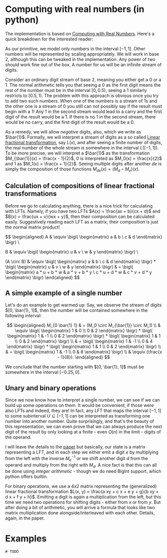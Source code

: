 # Computing with real numbers (in python)

The implementation is based on [Computing with Real Numbers][1]. Here's a quick breakdown for
the interested reader:

As our primitive, we model only numbers in the interval $[-1, 1]$. Other numbers will be represented
by scaling appropriately. We will work in base $2$, although this can be tweaked in the implementation.
Any power of two should work fine out of the box. A number for us will be an infinite stream of digits.

Consider an ordinary digit stream of base $2$, meaning you either get a $0$ or a $1$. The normal arithmetic
tells you that seeing a $0$ as the first digit means the rest of the number must be in the interval $[0, 0.5)$,
seeing a $1$ similarly restricts to $[0.5, 1)$. The problem with this approach is obvious once you try
to add two such numbers. When one of the numbers is a stream of $1$s and the other one is a stream of $0$ you
still can not possibly say if the result must begin with a $1$! Any $1$ in the second stream would lead to
a carry and the first digit of the result would be a $1$. If there is no $1$ in the second stream, there would be
no carry, and the first digit of the result would be a $0$.

As a remedy, we will allow *negative* digits, also, which we write as $\bar{1}$.
Formally, we will interpret a stream of digits as a so called [Linear fractional transformation][2], say $L(x)$,
and after seeing a finite number of digits, the real number of the whole stream is somewhere in the interval
$L([-1, 1])$. To be more precise, we will interpret a $\bar{1}$ as the transformation
$M_{\bar{1}}(x) = \frac{x - 1}{2}$, $0$ is interpreted as $M_0(x) = \frac{x}{2}$ and $1$ as $M_1(x) = \frac{x + 1}{2}$.
Seeing multiple digits after another $d e$ is simply the composition of those functions $M_{d e}(x) = (M_d \circ M_e)(x)$.

## Calculation of compositions of linear fractional transformations

Before we go to calculating anything, there is a nice trick for calculating with LFTs. Namely, if you have
two LFTs $A(x) = \frac{ax + b}{cx + d}$ and $B(x) = \frac{ux + v}{wx + y}$, then their composition can be calculated
easily. Suggestively reading each LFT as a matrix, their composition is just the normal matrix product!

$$
\begin{aligned}
A & \equiv \bigl( \begin{matrix} a & b \\ c & d \end{matrix} \bigr) \\

B & \equiv \bigl( \begin{matrix} u & v \\ w & y \end{matrix} \bigr) \\

(A \circ B) & \equiv \bigl( \begin{matrix} a & b \\ c & d \end{matrix} \bigr) * \bigl( \begin{matrix} u & v \\ w & y \end{matrix} \bigr)
            & = \bigl( \begin{matrix} a * u + b * w & a * v + b * y \\ c * u + d * w & c * v + d * y \end{matrix} \bigr)
\end{aligned}
$$

## A simple example of a single number

Let's do an example to get warmed up: Say, we observe the stream of digits $[0, \bar{1}, 1]$, then the number will
be contained somewhere in the following interval:

$$
\begin{aligned}
M_{0 \bar{1} 1} & = (M_0 \circ M_{\bar{1}} \circ M_1) \\
                & \equiv \bigl( \begin{matrix} 1 & 0 \\ 0 & 2 \end{matrix} \bigr)
                        * \bigl( \begin{matrix} 1 & -1 \\ 0 & 2 \end{matrix} \bigr)
                        * \bigl( \begin{matrix} 1 & 1 \\ 0 & 2 \end{matrix} \bigr) \\
                & = \bigl( \begin{matrix} 1 & -1 \\ 0 & 4 \end{matrix} \bigr)
                        * \bigl( \begin{matrix} 1 & 1 \\ 0 & 2 \end{matrix} \bigr) \\
                & = \bigl( \begin{matrix} 1 & -1 \\ 0 & 8 \end{matrix} \bigr) \\
                & \equiv (\frac{x - 1}{8}).
\end{aligned}
$$

We conclude that the number starting with $[0, \bar{1}, 1]$ must be somewhere in the interval $[-0.25, 0]$.

## Unary and binary operations

Since we now know how to interpret a single number, we can see if we can build up some operations on them. It would
be convenient, if those were also LFTs and indeed, they are! In fact, any LFT that maps the interval $[-1, 1]$
to some subinterval $U \subseteq [-1, 1]$ can be interpreted as transforming one number into another number. Quite
surprisingly, and that's the beauty of this representation, we can even prove that we can always produce the next
digit of the result by only looking at a finite - even $O(n)$ in the limit - digits of the operand.

I will leave the details to the [paper][1] but basically, our state is a matrix representing a LFT, and in each step
we either emit a digit $e$ by multiplying from the left with the inverse $M_e^{-1}$ or we shift another digit $d$
from the operand and multiply from the right with $M_d$. A nice fact is that this can all be done using
*integer arithmetic* - though we do need BigInt support, which python offers builtin.

For binary operations, we use a $4 x 2$ matrix representing the (generalized) linear fractional transformation
$L(x, y) = \frac{a xy + c x + e y + g}{b xy + d x + f y + h}$. Emitting a digit is again a multiplication from the
left, but this time we need two operations for shifting digits - either from $x$ or from $y$. But after doing a bit
of arithmetic, you will arrive a formula that looks like two matrix multiplication done alongside/interleaved with
each other. Details, again, in the paper.

# Examples

```
# TODO
```

[1]: https://doi.org/10.1007/3-540-45699-6_5
[2]: https://en.wikipedia.org/wiki/Linear_fractional_transformation
